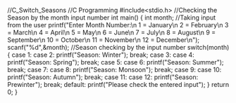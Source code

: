 //C_Switch_Seasons
//C Programming
#include<stdio.h>
//Checking the Season by the month input number
int main()
{
    int month;
//Taking input from the user
    printf("Enter Month Number:\n 1 = January\n 2 = February\n 3 = March\n 4 = April\n 5 = May\n 6 = June\n 7 = July\n 8 = August\n 9 = September\n 10 = October\n 11 = November\n 12 = December\n");
    scanf("%d",&month);
//Season checking by the input number
    switch(month){
    case 1:
    case 2:
        printf("Season: Winter");
        break;
    case 3:
    case 4:
        printf("Season: Spring");
        break;
    case 5:
    case 6:
        printf("Season: Summer");
        break;
    case 7:
    case 8:
        printf("Season: Monsoon");
        break;
    case 9:
    case 10:
        printf("Season: Autumn");
        break;
    case 11:
    case 12:
        printf("Season: Prewinter");
        break;
    default:
        printf("Please check the entered input");
        }
        return 0;
        }
